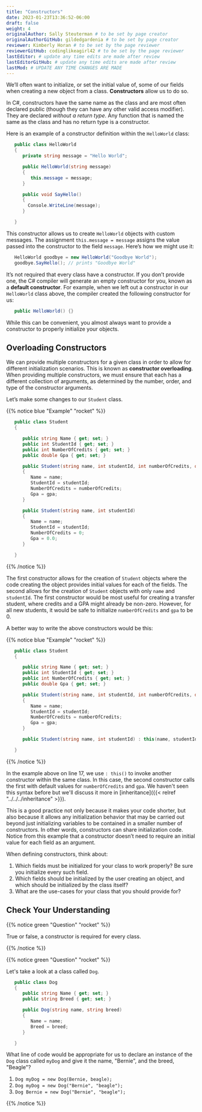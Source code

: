 ```yaml
---
title: "Constructors"
date: 2023-01-23T13:36:52-06:00
draft: false
weight: 4
originalAuthor: Sally Steuterman # to be set by page creator
originalAuthorGitHub: gildedgardenia # to be set by page creator
reviewer: Kimberly Horan # to be set by the page reviewer
reviewerGitHub: codinglikeagirl42 # to be set by the page reviewer
lastEditor: # update any time edits are made after review
lastEditorGitHub: # update any time edits are made after review
lastMod: # UPDATE ANY TIME CHANGES ARE MADE
---
```


We’ll often want to initialize, or set the initial value of, some of our
fields when creating a new object from a class. **Constructors** allow us to do
so.

In C#, constructors have the same name as the class and are most often
declared public (though they can have any other valid access modifier).
They are declared *without a return type*. Any function that is named
the same as the class and has no return type is a constructor.

Here is an example of a constructor definition within the `HelloWorld`
class:

```csharp {linenos=table}
   public class HelloWorld 
   {
      private string message = "Hello World";

      public HelloWorld(string message) 
      {
         this.message = message;
      }

      public void SayHello() 
      {
        Console.WriteLine(message);
      }

   }
```

This constructor allows us to create `HelloWorld` objects with custom
messages. The assignment `this.message = message` assigns the value
passed into the constructor to the field `message`. Here’s how we
might use it:

```csharp
   HelloWorld goodbye = new HelloWorld("Goodbye World");
   goodbye.SayHello(); // prints "Goodbye World"
```

It’s not required that every class have a constructor. If you don’t
provide one, the C# compiler will generate an empty constructor for
you, known as a **default constructor**. For example, when we left out a
constructor in our `HelloWorld` class above, the compiler created the
following constructor for us:

```csharp
   public HelloWorld() {}
```

While this can be convenient, you almost always want to provide a
constructor to properly initialize your objects.

## Overloading Constructors

We can provide multiple constructors for a given class in order to allow
for different initialization scenarios. This is known as **constructor overloading**. 
When providing multiple constructors, we must ensure that
each has a different collection of arguments, as determined by the
number, order, and type of the constructor arguments.

Let’s make some changes to our `Student` class.

{{% notice blue "Example" "rocket" %}}

   ```csharp {linenos = table}
      public class Student 
      {

         public string Name { get; set; }
         public int StudentId { get; set; }
         public int NumberOfCredits { get; set; }
         public double Gpa { get; set; }

         public Student(string name, int studentId, int numberOfCredits, double gpa) 
         {
            Name = name;
            StudentId = studentId;
            NumberOfCredits = numberOfCredits;
            Gpa = gpa;
         }

         public Student(string name, int studentId) 
         {
            Name = name;
            StudentId = studentId;
            NumberOfCredits = 0;
            Gpa = 0.0;
         }

      }
   ```

{{% /notice %}}

The first constructor allows for the creation of `Student` objects
where the code creating the object provides initial values for each of
the fields. The second allows for the creation of `Student` objects
with only `name` and `studentId`. The first constructor would be
most useful for creating a transfer student, where credits and a GPA
might already be non-zero. However, for all new students, it would be
safe to initialize `numberOfCredits` and `gpa` to be 0.

A better way to write the above constructors would be this:

{{% notice blue "Example" "rocket" %}}

   ```csharp {linenos=table}
      public class Student 
      {

         public string Name { get; set; }
         public int StudentId { get; set; }
         public int NumberOfCredits { get; set; }
         public double Gpa { get; set; }

         public Student(string name, int studentId, int numberOfCredits, double gpa) 
         {
            Name = name;
            StudentId = studentId;
            NumberOfCredits = numberOfCredits;
            Gpa = gpa;
         }

         public Student(string name, int studentId) : this(name, studentId, 0, 0.0) {}

      }
   ```

{{% /notice %}}

In the example above on line 17, we use `: this()` to invoke another
constructor within the same class. In this case, the second constructor calls
the first with default values for `numberOfCredits` and `gpa`. We haven't seen
this syntax before but we'll discuss it more in [inheritance]({{< relref "../../../inheritance" >}}).

This is a good practice not only because it makes your code
shorter, but also because it allows any initialization behavior that may
be carried out beyond just initializing variables to be contained in a
smaller number of constructors. In other words, constructors can share
initialization code. Notice from this example that a constructor doesn’t
need to require an initial value for each field as an argument.

When defining constructors, think about:

1. Which fields must be initialized for your class to work properly? Be sure
   you initialize every such field.
1. Which fields should be initialized by the user creating an object, and
   which should be initialized by the class itself?
1. What are the use-cases for your class that you should provide for?

## Check Your Understanding

{{% notice green "Question" "rocket" %}}

   True or false, a constructor is required for every class.

{{% /notice %}}

<!-- False, a constructor is not required for every class. -->

{{% notice green "Question" "rocket" %}}

   Let's take a look at a class called `Dog`.

   ```csharp {linenos=table}
      public class Dog 
      {
         public string Name { get; set; }
         public string Breed { get; set; }

         public Dog(string name, string breed) 
         {
            Name = name;
            Breed = breed;
         }

      }
   ```

   What line of code would be appropriate for us to declare an instance of the `Dog` 
   class called `myDog` and give it the name, "Bernie", and the breed, "Beagle"?

   1. `Dog myDog = new Dog(Bernie, beagle);`
   1. `Dog myDog = new Dog("Bernie", "beagle");`
   1. `Dog Bernie = new Dog("Bernie", "beagle");`

{{% /notice %}}
<!-- B, Dog myDog = new Dog("Bernie", "beagle"); -->